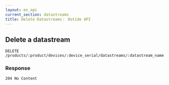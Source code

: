 ```yaml
---
layout: en_api
current_section: datastreams
title: Delete Datastreams｜ Dotide API
---
```


## Delete a datastream

    DELETE /products/:product/devices/:device_serial/datastreams/:datastream_name

### Response

    204 No Content
